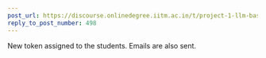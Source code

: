 ```yaml
---
post_url: https://discourse.onlinedegree.iitm.ac.in/t/project-1-llm-based-automation-agent-discussion-thread-tds-jan-2025/164277/499
reply_to_post_number: 498
---
```

New token assigned to the students. Emails are also sent.